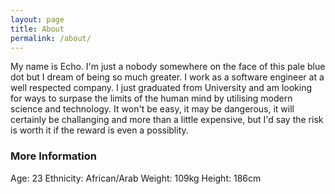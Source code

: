 ```yaml
---
layout: page
title: About
permalink: /about/
---
```


My name is Echo. I'm just a nobody somewhere on the face of this pale blue dot but I dream of being so much greater. I work as a software engineer at a well respected company. I just graduated from University and am looking for ways to surpase the limits of the human mind by utilising modern science and technology. It won't be easy, it may be dangerous,  it will certainly be challanging and more than a little expensive, but I'd say the risk is worth it if the reward is even a possiblity.

### More Information

Age: 23
Ethnicity: African/Arab
Weight: 109kg
Height: 186cm
